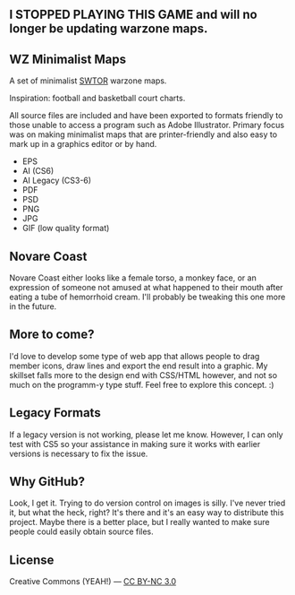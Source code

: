 ## I STOPPED PLAYING THIS GAME and will no longer be updating warzone maps.

## WZ Minimalist Maps

A set of minimalist [SWTOR](http://www.swtor.com) warzone maps.

Inspiration: football and basketball court charts.

All source files are included and have been exported to formats friendly to those unable to access a program such as Adobe Illustrator. Primary focus was on making minimalist maps that are printer-friendly and also easy to mark up in a graphics editor or by hand.

* EPS
* AI (CS6)
* AI Legacy (CS3-6)
* PDF
* PSD 
* PNG
* JPG
* GIF (low quality format)

## Novare Coast

Novare Coast either looks like a female torso, a monkey face, or an expression of someone not amused at what happened to their mouth after eating a tube of hemorrhoid cream. I'll probably be tweaking this one more in the future.

## More to come?

I'd love to develop some type of web app that allows people to drag member icons, draw lines and export the end result into a graphic. My skillset falls more to the design end with CSS/HTML however, and not so much on the programm-y type stuff. Feel free to explore this concept. :)

## Legacy Formats

If a legacy version is not working, please let me know. However, I can only test with CS5 so your assistance in making sure it works with earlier versions is necessary to fix the issue.

## Why GitHub?

Look, I get it. Trying to do version control on images is silly. I've never tried it, but what the heck, right? It's there and it's an easy way to distribute this project. Maybe there is a better place, but I really wanted to make sure people could easily obtain source files.

## License

Creative Commons (YEAH!) — [CC BY-NC 3.0](http://creativecommons.org/licenses/by-nc/3.0/)

